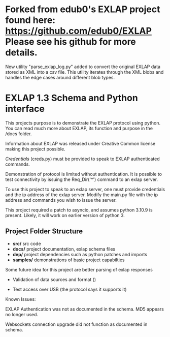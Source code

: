 # Forked from edub0's EXLAP project found here: https://github.com/edub0/EXLAP  Please see his github for more details.

New utility "parse_exlap_log.py" added to convert the original EXLAP data stored as XML into a csv file.  This utility iterates through the XML blobs and handles the edge cases around different blob types.

# EXLAP 1.3 Schema and Python interface
 
This projects purpose is to demonstrate the EXLAP protocol using python. You
 can read much more about EXLAP, its function and purpose in the /docs folder.

Information about EXLAP was released under Creative Common license making this
 project possible.

*Credentials* (creds.py) must be provided to speak to EXLAP authenticated commands.
 
Demonstration of protocol is limited without authentication. It is possible to test
connectivity by issuing the Req_Dir('*') command to an exlap server.

To use this project to speak to an exlap server, one must provide credentials
and the ip address of the exlap server. Modify the main.py file
with the ip address and commands you wish to issue the server.

This project required a patch to asyncio, and assumes python 3.10.9 is present.
Likely, it will work on earlier version of python 3.
 
 
## Project Folder Structure

- **src/**      src code
- **docs/**     project documentation, exlap schema files
- **dep/**      project dependencies such as python patches and imports
- **samples/**  demonstrations of basic project capabilties

Some future idea for this project are better parsing of exlap responses

- Validation of data sources and format ()

- Test access over USB (the protocol says it supports it)


Known Issues:

EXLAP Authentication was not as documented in the schema. MD5 appears no longer
used.

Websockets connection upgrade did not function as documented in schema.

